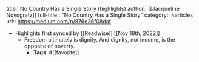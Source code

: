 title:: No Country Has a Single Story (highlights)
author:: [[Jacqueline Novogratz]]
full-title:: "No Country Has a Single Story"
category:: #articles
url:: https://medium.com/p/876e36f08daf

- Highlights first synced by [[Readwise]] [[Nov 18th, 2022]]
	- Freedom ultimately is dignity. And dignity, not income, is the opposite of poverty.
		- **Tags**: #[[favorite]]